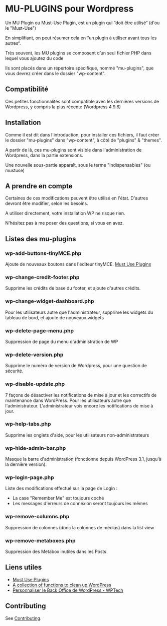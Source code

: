 MU-PLUGINS pour Wordpress
=============
Un MU Plugin ou Must-Use Plugin, est un plugin qui  “doit être utilisé“ (d'ou le "Must-Use")

En simplifiant, on peut résumer cela en “un plugin à utiliser avant tous les autres“.

Très souvent, les MU plugins se composent d’un seul fichier PHP dans lequel vous ajoutez du code

Ils sont placés dans un répertoire spécifique, nommé "mu-plugins", que vous devrez créer dans le dossier "wp-content".


## Compatibilité
Ces petites fonctionnalités sont compatible avec les dernières versions de Wordpress, y compris la plus récente (Wordpress 4.9.6)

## Installation
Comme il est dit dans l'introduction, pour installer ces fichiers, il faut créer le dossier "mu-plugins" dans "wp-content", à côté de "plugins" & "themes".

A partir de là, ces mu-plugins sont visible dans l'administration de Wordpress, dans la partie extensions.

Une nouvelle sous-partie apparaît, sous le terme "Indispensables" (ou mustuse)


## A prendre en compte
Certaines de ces modifications peuvent être utilisé en l'état. D'autres devront être modifier, selon les besoins.

A utiliser directement, votre installation WP ne risque rien.

N'hésitez pas à me poser des questions, si vous en avez.


## Listes des mu-plugins
### wp-add-buttons-tinyMCE.php
Ajoute de nouveaux boutons dans l'éditeur tinyMCE.
[Must Use Plugins](https://www.wpexplorer.com/wordpress-tinymce-tweaks/)

### wp-change-credit-footer.php
Supprime les crédits de base du footer, et ajoute d'autres crédits.

### wp-change-widget-dashboard.php
Pour les utilisateurs autre que l'administrateur, supprime les widgets du tableau de bord, et ajoute de nouveaux widgets 

### wp-delete-page-menu.php
Suppression de page du menu d'administration de WP

### wp-delete-version.php
Supprime le numéro de version de Wordpress, pour une question de sécurité.

### wp-disable-update.php
7 façons de désactiver les notifications de mise à jour et les correctifs de maintenance dans WordPress.
Pour les utilisateurs autre que l'administrateur.
L'administrateur vois encore les notifications de mise à jour.

### wp-help-tabs.php
Supprime les onglets d'aide, pour les utilisateurs non-administrateurs

### wp-hide-admin-bar.php
Masque la barre d'administration (fonctionne depuis WordPress 3.1, jusqu'à la dernière version).

### wp-login-page.php
Liste des modifications effectué sur la page de Login :
- La case "Remember Me" est toujours coché
- Les messages d'erreurs de connexion seront toujours les mêmes

### wp-remove-columns.php
Suppression de colonnes (donc la colonnes de médias) dans la list view

### wp-remove-metaboxes.php
Suppression des Metabox inutiles dans les Posts

## Liens utiles
* [Must Use Plugins](https://codex.wordpress.org/Must_Use_Plugins)
* [A collection of functions to clean up WordPress](https://github.com/vincentorback/clean-wordpress-admin)
* [Personnaliser le Back Office de WordPress - WPTech](https://www.youtube.com/watch?v=RSQUQauXCbk)

Contributing
------------
See [Contributing](CONTRIBUTING.md).